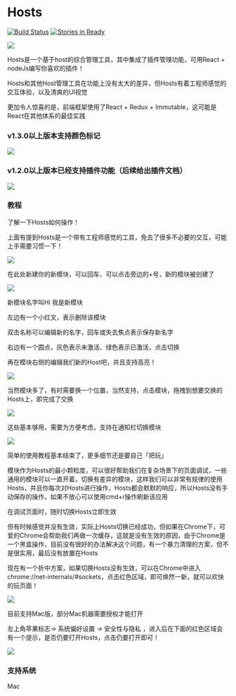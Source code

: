 # Hosts 
[![Build Status](https://travis-ci.org/wuguzi/Hosts.svg?branch=master)](https://travis-ci.org/wuguzi/Hosts)
[![Stories in Ready](https://badge.waffle.io/wuguzi/Hosts.png?label=ready&title=Ready)](http://waffle.io/wuguzi/Hosts)

![](https://github.com/wuguzi/Hosts/blob/master/build/Mac/icon_32x32@2x.png?raw=true)

Hosts是一个基于host的综合管理工具，其中集成了插件管理功能，可用React + nodeJs编写你喜欢的插件！

Hosts和其他Host管理工具在功能上没有太大的差异，但Hosts有着工程师感觉的交互体验，以及清爽的UI视觉

更加令人惊喜的是，前端框架使用了React + Redux + Immutable，这可能是React在其他体系的最佳实践

### v1.3.0以上版本支持颜色标记
![](https://github.com/wuguzi/Hosts/blob/master/showImg/v1/2.png?raw=true)

### v1.2.0以上版本已经支持插件功能（后续给出插件文档）

![](https://github.com/wuguzi/Hosts/blob/master/showImg/9.png?raw=true)

### 教程
了解一下Hosts如何操作！

上面有提到Hosts是一个带有工程师感觉的工具，免去了很多不必要的交互，可能上手需要习惯一下！

![](https://github.com/wuguzi/Hosts/blob/master/showImg/7.png?raw=true)

在此处新建你的新模块，可以回车、可以点击旁边的+号，新的模块被创建了

![](https://github.com/wuguzi/Hosts/blob/master/showImg/3.png?raw=true)

新模块名字叫Hi 我是新模块

左边有一个小红叉，表示删除该模块

双击名称可以编辑新的名字，回车或失去焦点表示保存新名字

右边有一个圆点，灰色表示未激活、绿色表示已激活，点击切换

再在模块右侧的编辑我们新的Host吧，并且支持高亮！

![](https://github.com/wuguzi/Hosts/blob/master/showImg/4.png?raw=true)

当然模块多了，有时需要换一个位置，当然支持，点击模块，拖拽到想要交换的Hosts上，即完成了交换

![](https://github.com/wuguzi/Hosts/blob/master/showImg/6.png?raw=true)

这些基本够用，需要为方便考虑，支持在通知栏切换模块

![](https://github.com/wuguzi/Hosts/blob/master/showImg/1.png?raw=true)

简单的使用教程基本结束了，更多细节还是要自己「把玩」

模块作为Hosts的最小颗粒度，可以很好帮助我们在复杂场景下的页面调试，一些通用的模块可以一直开着，切换有差异的模块，这样我们可以非常有规律的使用Hosts，并且你每次对Hosts进行操作，Hosts都会默默的响应，所以Hosts没有手动保存的操作，如果不放心可以使用cmd+r操作刷新该应用

在调试页面时，随时切换Hosts立即生效

但有时候感觉并没有生效，实际上Hosts切换已经成功，但如果在Chrome下，可爱的Chrome会帮助我们再做一次缓存，这就是没有生效的原因，由于Chrome是一个黑盒操作，目前没有很好的办法解决这个问题，有一个暴力清理的方案，但不是很实用，最后没有放置在Hosts

现在有一个折中方案，如果切换Hosts没有生效，可以在Chrome中进入chrome://net-internals/#sockets，点击红色区域，即可焕然一新，就可以欢快的玩页面！

![](https://github.com/wuguzi/Hosts/blob/master/showImg/5.png?raw=true)

目前支持Mac版，部分Mac机器需要授权才能打开

左上角苹果标志-> 系统偏好设置 -> 安全性与隐私 ，进入后在下面的红色区域会有一个提示，是否仍要打开Hosts，点击仍要打开即可！

![](https://github.com/wuguzi/Hosts/blob/master/showImg/2.png?raw=true)

### 支持系统
Mac

